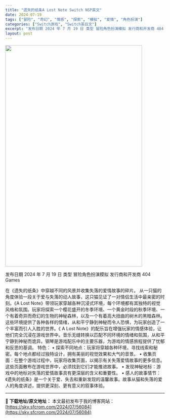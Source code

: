 ```yaml
---
title: "遗失的纸条A Lost Note Switch NSP英文"
date: 2024-07-19
tags: ["冒险", "奇幻", "情感", "探索", "模拟", "爱情", "角色扮演"]
categories: ["Switch游戏", "Switch英日文"]
excerpt: "发布日期 2024 年 7 月 19 日 类型 冒险角色扮演模拟 发行商和开发商 404 Games 在《遗失的纸条》中穿越不同的风景并收集失落的爱情故事的碎片。 从一只猫的角度体验一段关于爱与失落的动人故事，这只猫见证了一对情侣生活中最亲密的时刻。《A Lost Note》带领玩家穿越各种沉浸式环&hellip;"
layout: post
---
```


<img src="https://sky.sfcrom.com/wp-content/uploads/2024/07/2024071914441095.webp" alt="" width="432" height="698" class="aligncenter size-full wp-image-56085" />

发布日期	2024 年 7 月 19 日
类型	冒险角色扮演模拟
发行商和开发商 404 Games

在《遗失的纸条》中穿越不同的风景并收集失落的爱情故事的碎片。
从一只猫的角度体验一段关于爱与失落的动人故事，这只猫见证了一对情侣生活中最亲密的时刻。《A Lost Note》带领玩家穿越各种沉浸式环境，每个环境都有其独特的视觉风格和氛围。玩家将探索一个樱花盛开的冬季环境、一个黄金时段的秋季环境、一个有着奇异而奇幻的生物的神秘森林，以及一个有着高大扭曲的树木的黑暗森林。这些环境提供了各种各样的情绪，从和平宁静到神秘而令人恐惧，为玩家创造了一个丰富而引人入胜的世界。《
A Lost Note》的配乐旨在增强玩家的情感体验，让他们完全沉浸在游戏世界中。音乐无缝转换以匹配不同环境的情绪和氛围，从和平宁静到神秘而诡异。钢琴是游戏配乐中的主要乐器，为游戏的情感旅程提供了忧郁和反思的基调。
特色：
• 探索不同地点：玩家将穿越各种环境，寻找线索和秘密。每个地点都经过独特设计，拥有美丽的视觉效果和大气的音景。
• 收集页面：在整个游戏过程中，玩家将收集页面，以揭示有关失落爱情故事的更多信息。这些页面散布在游戏世界中，必须找到它们才能推进故事。
• 发现神秘地标：游戏中的地标对失落的爱情故事具有更深层的含义和重要性。
• 感人的故事情节：《遗失的纸条》是一个关于爱、失去和重新发现的温馨故事。故事从猫和失落的爱人的角度讲述，提供更深刻、更有意义的叙事体验。

---
📖 **下载地址/原文地址：** 本文最初发布于我的博客网站：[https://sky.sfcrom.com/2024/07/56084](https://sky.sfcrom.com/2024/07/56084)
